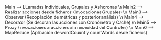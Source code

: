 Main --> LLamadas Individuales, Grupales y Asíncronas \n
Main2 --> Realizar acciones desde ficheros (Invocaciones Grupales) \n
Main3 --> Observer (Recopilación de métricas y posterior análisis) \n
Main4 --> Decorator (Se decoran las acciones con Cronómetro y Caché) \n
Main5 --> Proxy (Invocaciones a acciones sin necesidad del Controller) \n
Main6 --> MapReduce (Aplicación de wordCouunt y countWords desde ficheros) 

